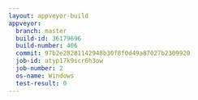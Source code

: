 ```yaml
---
layout: appveyor-build
appveyor:
  branch: master
  build-id: 36179696
  build-number: 406
  commit: 97b2e28281142948b30f8f0d49a87027b2309920
  job-id: atyp17k9scr6h3ow
  job-number: 2
  os-name: Windows
  test-result: 0
---
```

